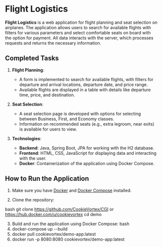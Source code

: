 # Flight Logistics

**Flight Logistics** is a web application for flight planning and seat selection on airplanes. The application allows
users to search for available flights with filters for various parameters and select comfortable seats on board with the
option for payment. All data interacts with the server, which processes requests and returns the necessary information.

## Completed Tasks

1. **Flight Planning**:
    - A form is implemented to search for available flights, with filters for departure and arrival locations, departure
      date, and price range.
    - Available flights are displayed in a table with details like departure time, price, and destination.

2. **Seat Selection**:
    - A seat selection page is developed with options for selecting between Business, First, and Economy classes.
    - Information on recommended seats (e.g., extra legroom, near exits) is available for users to view.

3. **Technologies**:
    - **Backend**: Java, Spring Boot, JPA for working with the H2 database.
    - **Frontend**: HTML, CSS, JavaScript for displaying data and interacting with the user.
    - **Docker**: Containerization of the application using Docker Compose.

## How to Run the Application

1. Make sure you have [Docker](https://www.docker.com/) and [Docker Compose](https://docs.docker.com/compose/)
   installed.

2. Clone the repository:

bash
git clone https://github.com/CookieVortex/CGI or https://hub.docker.com/u/cookievortex
cd demo

3. Build and run the application using Docker Compose:
   bash
4. docker-compose up --build
5. docker pull cookievortex/demo-app:latest
6. docker run -p 8080:8080 cookievortex/demo-app:latest
